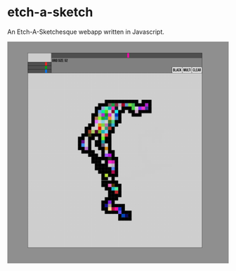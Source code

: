 # etch-a-sketch
An Etch-A-Sketchesque webapp written in Javascript.

![Alt text](images/screenshot.png)